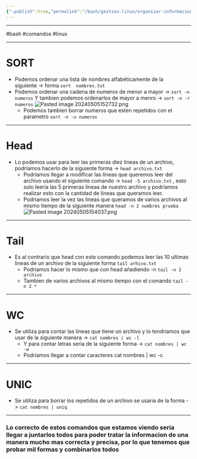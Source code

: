 ```yaml
---
{"-publish":true,"permalink":"/bash/gestion-linux/organizar-informacion/","PassFrontmatter":true}
---
```



--------------
#bash #comandos #linux 

--------

# SORT

- Podemos ordenar una lista de nombres alfabéticamente de la  
	siguiente  -> forma `sort  nombres.txt`
- Podemos ordenar una cadena de numeros de menor a mayor -> `sort -n numeros`
	 Y tambien podemos ordenarlos de mayor a menro -> `sort -n -r numeros` 
	 ![Pasted image 20240505152732.png](/img/user/imgs/Pasted%20image%2020240505152732.png)
	- Podemos tambien borrar numeros que esten repetidos con el parametro 
	 `sort -n -u numeros`


---------------------------------

# Head

- Lo podemos usar para leer las primeras diez líneas de un archivo, podríamos hacerlo de la siguiente forma -> `head archivo.txt`
	- Podríamos llegar a modificar las líneas que queremos leer del archivo usando el siguiente comando -> `head -5 archivo.txt` , esto solo leería las 5 primeras líneas de nuestro archivo y podríamos realizar esto con la cantidad de líneas que queramos leer.
	- Podriamos leer la vez las lineas que queramos de varios archivos al mismo tiempo de la siguiente manera `head -n 2 nombres prueba`
		![Pasted image 20240505154037.png](/img/user/imgs/Pasted%20image%2020240505154037.png)

----------------------------

# Tail

- Es al contrario que head con este comando podemos leer las 10 ultimas lineas de un archivo de la siguiente forma `tail arhivo.txt`
	 - Podriamos hacer lo mismo que con head añadiendo -n `tail -n 2 archivo`
	 - Tambien de varios archivos al mismo tiempo con el comando `tail -n 2 *`


-------------

# WC

- Se utiliza para contar las lineas que tiene un archivo y lo tendriamos que usar de la siguiente manera -> `cat nombres | wc -l `
	- Y para contar letras seria de la siguiente forma -> `cat nombres | wc -w `
	- Podríamos llegar a contar caracteres cat nombres | wc -c 


-------- 

# UNIC

- Se utiliza para borrar los repetidos de un archivo se usaria 
	 de la forma -> `cat nombres | uniq`

------------------

### Lo correcto de estos comandos que estamos viendo seria llegar a juntarlos todos para poder tratar la informacion de una manera mucho mas correcta y precisa, por lo que tenemos que probar mil formas y combinarlos todos
